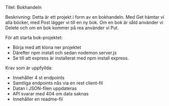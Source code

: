 Titel: Bokhandeln

Beskrivning: Detta är ett projekt i form av en bokhandeln. 
Med Get hämtar vi alla böcker, med Post lägger vi till en ny bok. Om en bok är såld använder vi Delete och om en bok kommer på rea använder vi Put.


För att starta bok-projektet:
- Börja med att klona ner projektet
- Därefter npm install och sedan nodemon server.js
- Se till att express är installerat med npm install express.

Krav som är uppfyllda:
- Innehåller 4 st endpoints
- Samtliga endpoints nås via en rest client-fil
- Datan i JSON-filen uppdateras
- API svarar med 404 om data saknas
- Innehåller en readme-fil